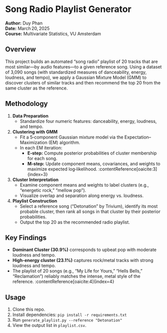 # Song Radio Playlist Generator

**Author:** Duy Phan  
**Date:** March 20, 2025  
**Course:** Multivariate Statistics, VU Amsterdam  

## Overview  
This project builds an automated “song radio” playlist of 20 tracks that are most similar—by audio features—to a given reference song. Using a dataset of 3,090 songs (with standardized measures of danceability, energy, loudness, and tempo), we apply a Gaussian Mixture Model (GMM) to discover clusters of similar tracks and then recommend the top 20 from the same cluster as the reference.

## Methodology  
1. **Data Preparation**  
   - Standardize four numeric features: danceability, energy, loudness, and tempo.  
2. **Clustering with GMM**  
   - Fit a 5‑component Gaussian mixture model via the Expectation–Maximization (EM) algorithm.  
   - In each EM iteration:
     - **E‑step:** Compute posterior probabilities of cluster membership for each song.  
     - **M‑step:** Update component means, covariances, and weights to maximize expected log‑likelihood. :contentReference[oaicite:3]{index=3}
3. **Cluster Interpretation**  
   - Examine component means and weights to label clusters (e.g., “energetic rock,” “mellow pop”).  
   - Visualize overlap and separation along energy vs. loudness.  
4. **Playlist Construction**  
   - Select a reference song (“Detonation” by Trivium), identify its most probable cluster, then rank all songs in that cluster by their posterior probabilities.  
   - Output the top 20 as the recommended radio playlist.

## Key Findings  
- **Dominant Cluster (30.9%)** corresponds to upbeat pop with moderate loudness and tempo.  
- **High‑energy cluster (23.1%)** captures rock/metal tracks with strong loudness and tempo.  
- The playlist of 20 songs (e.g., “My Life for Yours,” “Hells Bells,” “Reclamation”) reliably matches the intense, metal style of the reference. :contentReference[oaicite:4]{index=4}

## Usage  
1. Clone this repo.  
2. Install dependencies: `pip install -r requirements.txt`  
3. Run `generate_playlist.py --reference "Detonation"`  
4. View the output list in `playlist.csv`.

